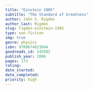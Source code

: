 ```yaml
---
title: "Einstein 1905"
subtitle: "The Standard of Greatness"
author: John S. Rigden
author_last: Rigden
slug: rigden-einstein-1905
type: non-fiction
img: true
genre: physics
isbn: 9780674021044
goodreads_id: 245502
publish_year: 2006
pages: 173
rating: 
date_started:
date_completed:
priority: high
---
```

